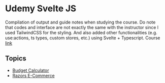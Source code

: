 # Udemy Svelte JS

Compilation of output and guide notes when studying the course. Do note that codes and interface are not exactly the same with the instructor since I used TailwindCSS for the styling. And also added other functionalities (e.g. use:actions, ts types, custom stores, etc.) using Svelte + Typescript. Course [link](https://www.udemy.com/course/svelte-tutorial-and-projects-course)

## Topics

- [Budget Calculator](/budget-calc)
- [Razors E-Commerce](/razors-ecommerce)